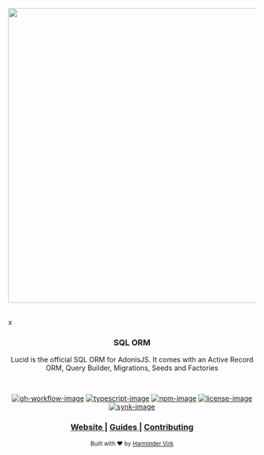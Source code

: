 <div align="center">
  <img src="https://res.cloudinary.com/adonisjs/image/upload/q_100/v1558612869/adonis-readme_zscycu.jpg" width="600px">
</div>

<br />x

<div align="center">
  <h3>SQL ORM</h3>
  <p>Lucid is the official SQL ORM for AdonisJS. It comes with an Active Record ORM, Query Builder, Migrations, Seeds and Factories</p>
</div>

<br />

<div align="center">

[![gh-workflow-image]][gh-workflow-url] [![typescript-image]][typescript-url] [![npm-image]][npm-url] [![license-image]][license-url] [![synk-image]][synk-url]

</div>

<div align="center">
  <h3>
    <a href="https://adonisjs.com">
      Website
    </a>
    <span> | </span>
    <a href="https://docs.adonisjs.com/guides/database/introduction">
      Guides
    </a>
    <span> | </span>
    <a href=".github/CONTRIBUTING.md">
      Contributing
    </a>
  </h3>
</div>

<div align="center">
  <sub>Built with ❤︎ by <a href="https://twitter.com/AmanVirk1">Harminder Virk</a>
</div>

[gh-workflow-image]: https://img.shields.io/github/workflow/status/adonisjs/lucid/test?style=for-the-badge
[gh-workflow-url]: https://github.com/adonisjs/lucid/actions/workflows/test.yml "Github action"

[typescript-image]: https://img.shields.io/badge/Typescript-294E80.svg?style=for-the-badge&logo=typescript
[typescript-url]:  "typescript"

[npm-image]: https://img.shields.io/npm/v/@adonisjs/lucid/latest.svg?style=for-the-badge&logo=npm
[npm-url]: https://www.npmjs.com/package/@adonisjs/lucid/v/latest "npm"

[license-image]: https://img.shields.io/npm/l/@adonisjs/lucid?color=blueviolet&style=for-the-badge
[license-url]: LICENSE.md "license"

[synk-image]: https://img.shields.io/snyk/vulnerabilities/github/adonisjs/lucid?label=Synk%20Vulnerabilities&style=for-the-badge
[synk-url]: https://snyk.io/test/github/adonisjs/lucid?targetFile=package.json "synk"
